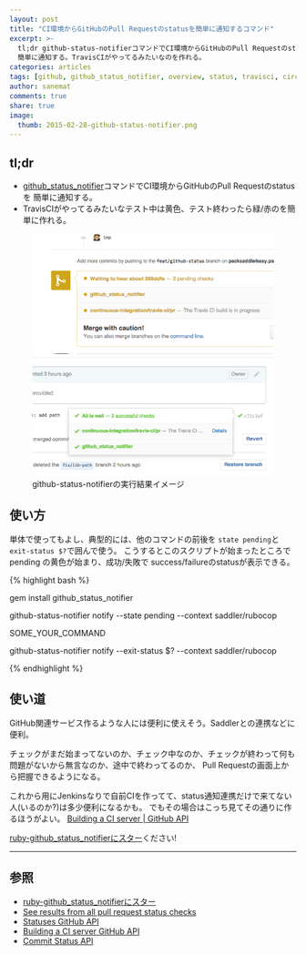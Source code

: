 ```yaml
---
layout: post
title: "CI環境からGitHubのPull Requestのstatusを簡単に通知するコマンド"
excerpt: >-
  tl;dr github-status-notifierコマンドでCI環境からGitHubのPull Requestのstatusを
  簡単に通知する。TravisCIがやってるみたいなのを作れる。
categories: articles
tags: [github, github_status_notifier, overview, status, travisci, circleci, ja]
author: sanemat
comments: true
share: true
image:
  thumb: 2015-02-28-github-status-notifier.png
---
```


## tl;dr

* [github_status_notifier](https://github.com/packsaddle/ruby-github_status_notifier)コマンドでCI環境からGitHubのPull Requestのstatusを
  簡単に通知する。
* TravisCIがやってるみたいなテスト中は黄色、テスト終わったら緑/赤のを簡単に作れる。

<figure class="half">
  <img src="/images/2015-02-28-github-status-notifier-pending.png" alt="github status pending">
  <img src="/images/2015-02-28-github-status-notifier.png" alt="github status success">
  <figcaption>github-status-notifierの実行結果イメージ</figcaption>
</figure>

## 使い方

単体で使ってもよし、典型的には、他のコマンドの前後を `state pending`と `exit-status $?`で囲んで使う。
こうするとこのスクリプトが始まったところでpending の黄色が始まり、成功/失敗で success/failureのstatusが表示できる。

{% highlight bash %}

gem install github_status_notifier

github-status-notifier notify --state pending --context saddler/rubocop

SOME_YOUR_COMMAND

github-status-notifier notify --exit-status $? --context saddler/rubocop

{% endhighlight %}

## 使い道

GitHub関連サービス作るような人には便利に使えそう。Saddlerとの連携などに便利。

チェックがまだ始まってないのか、チェック中なのか、チェックが終わって何も問題がないから無言なのか、途中で終わってるのか、
Pull Requestの画面上から把握できるようになる。

これから用にJenkinsなりで自前CIを作ってて、status通知連携だけで来てない人(いるのか?)は多少便利になるかも。
でもその場合はこっち見てその通りに作るほうがよい。 [Building a CI server | GitHub API](https://developer.github.com/guides/building-a-ci-server/)

[ruby-github_status_notifierにスター](https://github.com/packsaddle/ruby-github_status_notifier)ください!

----

## 参照

* [ruby-github_status_notifierにスター](https://github.com/packsaddle/ruby-github_status_notifier)
* [See results from all pull request status checks](https://github.com/blog/1935-see-results-from-all-pull-request-status-checks)
* [Statuses GitHub API](https://developer.github.com/v3/repos/statuses/)
* [Building a CI server GitHub API](https://developer.github.com/guides/building-a-ci-server/)
* [Commit Status API](https://github.com/blog/1227-commit-status-api)
